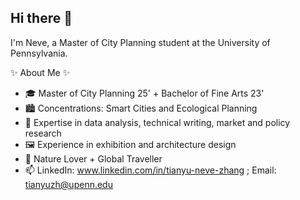 ## Hi there 👋

I'm Neve, a Master of City Planning student at the University of Pennsylvania.

✨ About Me ✨
- 🎓 Master of City Planning 25' + Bachelor of Fine Arts 23'
- 🏙️ Concentrations: Smart Cities and Ecological Planning
- 🔭 Expertise in data analysis, technical writing, market and policy research
- 🖼️ Experience in exhibition and architecture design
- 🌱 Nature Lover + Global Traveller
- 📫 LinkedIn: www.linkedin.com/in/tianyu-neve-zhang ; Email: tianyuzh@upenn.edu
